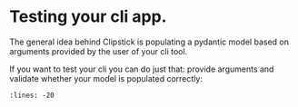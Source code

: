 # Testing your cli app.

The general idea behind Clipstick is populating a pydantic model based on arguments provided by the user of your cli tool.

If you want to test your cli you can do just that: provide arguments and validate whether your model is populated correctly:


```{literalinclude} ../tests/test_simple.py
:lines: -20
```


